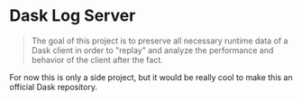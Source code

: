 # Dask Log Server

> The goal of this project is to preserve all necessary runtime data of a Dask client in order to "replay" and analyze the performance and behavior of the client after the fact.

For now this is only a side project, but it would be really cool to make this an official Dask repository.
